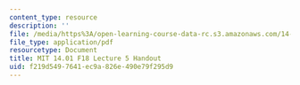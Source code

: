```yaml
---
content_type: resource
description: ''
file: /media/https%3A/open-learning-course-data-rc.s3.amazonaws.com/14-01-principles-of-microeconomics-fall-2018/f219d5497641ec9a826e490e79f295d9_MIT14_01F18_handout5.pdf
file_type: application/pdf
resourcetype: Document
title: MIT 14.01 F18 Lecture 5 Handout
uid: f219d549-7641-ec9a-826e-490e79f295d9
---
```

